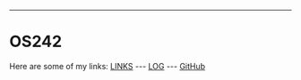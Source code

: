 ---
# OS242

Here are some of my links:
[LINKS](/links.md) --- [LOG](TXT/mylog.txt) --- [GitHub](https://github.com/FilbertAT/os242/)
